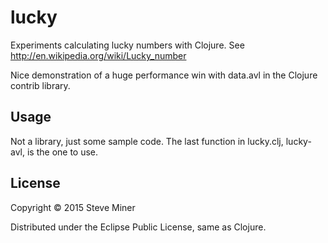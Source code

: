 # lucky

Experiments calculating lucky numbers with Clojure.  See
http://en.wikipedia.org/wiki/Lucky_number


Nice demonstration of a huge performance win with data.avl in the Clojure contrib library.

## Usage

Not a library, just some sample code.  The last function in lucky.clj, lucky-avl, is the one
to use.


## License

Copyright © 2015 Steve Miner

Distributed under the Eclipse Public License, same as Clojure.

